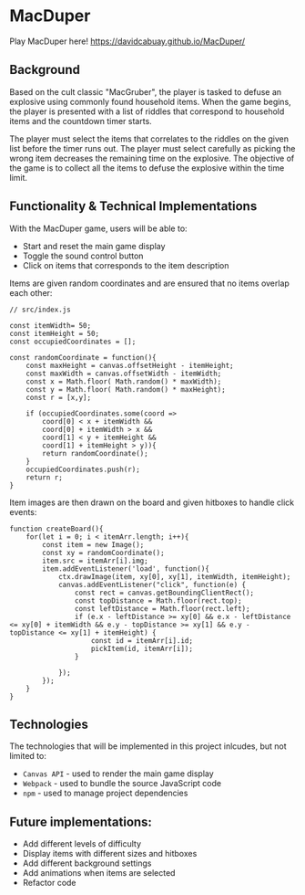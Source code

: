 # MacDuper

Play MacDuper here! https://davidcabuay.github.io/MacDuper/
## Background

Based on the cult classic "MacGruber", the player is tasked to defuse an explosive using commonly found household items. When the game begins, the player is presented with a list of riddles that correspond to household items and the countdown timer starts. 

The player must select the items that correlates to the riddles on the given list before the timer runs out. The player must select carefully as picking the wrong item decreases the remaining time on the explosive. The objective of the game is to collect all the items to defuse the explosive within the time limit.

## Functionality & Technical Implementations

With the MacDuper game, users will be able to:

- Start and reset the main game display
- Toggle the sound control button
- Click on items that corresponds to the item description


Items are given random coordinates and are ensured that no items overlap each other:
```
// src/index.js

const itemWidth= 50;
const itemHeight = 50;
const occupiedCoordinates = [];

const randomCoordinate = function(){
    const maxHeight = canvas.offsetHeight - itemHeight;
    const maxWidth = canvas.offsetWidth - itemWidth;
    const x = Math.floor( Math.random() * maxWidth);
    const y = Math.floor( Math.random() * maxHeight);
    const r = [x,y];

    if (occupiedCoordinates.some(coord => 
        coord[0] < x + itemWidth &&
        coord[0] + itemWidth > x &&
        coord[1] < y + itemHeight &&
        coord[1] + itemHeight > y)){
        return randomCoordinate();
    }
    occupiedCoordinates.push(r);
    return r;
}
```

Item images are then drawn on the board and given hitboxes to handle click events:

```
function createBoard(){
    for(let i = 0; i < itemArr.length; i++){
        const item = new Image();
        const xy = randomCoordinate();
        item.src = itemArr[i].img;
        item.addEventListener('load', function(){
            ctx.drawImage(item, xy[0], xy[1], itemWidth, itemHeight);
            canvas.addEventListener("click", function(e) {
                const rect = canvas.getBoundingClientRect();
                const topDistance = Math.floor(rect.top);
                const leftDistance = Math.floor(rect.left);
                if (e.x - leftDistance >= xy[0] && e.x - leftDistance <= xy[0] + itemWidth && e.y - topDistance >= xy[1] && e.y - topDistance <= xy[1] + itemHeight) {
                    const id = itemArr[i].id;
                    pickItem(id, itemArr[i]);
                }
            
            });
        });
    }
}
```
<!-- In addition, this project will include:

- A production README -->


<!-- ## Wireframes

![Homepage](https://user-images.githubusercontent.com/96511730/216433903-dbec972d-e4d9-4c95-acbd-fe8b21f75aa9.png) -->


<!-- - On the top right of the page, there will be Nav links that include links to this project's Github repo, my LinkedIn.
- On the top left of the page, there will be a Sound Control/Mute button.
- On the left of the page, there will be a list of item descriptions/riddles.
- On the top left of the main game display, there will be an explosive that displays the remaining time. -->



## Technologies
The technologies that will be implemented in this project inlcudes, but not limited to:

- `Canvas API` - used to render the main game display
- `Webpack` - used to bundle the source JavaScript code
- `npm` - used to manage project dependencies

<!-- ## Implementation Timeline

- **Friday Afternoon & Weekend**: Setup project and learn more about Canvas. Be able to render the game blueprint to Canvas.
- **Monday**: Work on the main algorithm of the game. Verify that selecting the correct item will strikethrough the corresponding element on the list. Work on the timer.
- **Tuesday**: Work on rendering the items to Canvas. Make sure the item placement in the main game display is randomized. Create the start/reset button.
- **Wednesday**: Work on styling the webpage and incoporating background sounds. Work on the sound button. Work on bonuses if there is enough time.
- **Thursday Morning**: Deploy to GitHub. -->

## Future implementations:

- Add different levels of difficulty
- Display items with different sizes and hitboxes
- Add different background settings
- Add animations when items are selected
- Refactor code
